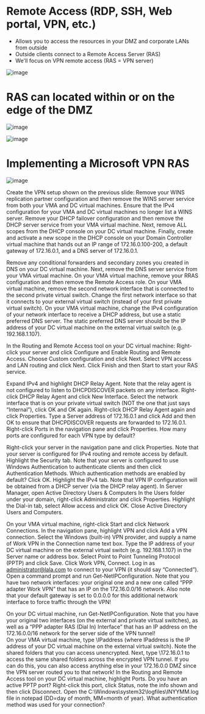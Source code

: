 # Remote Access (RDP, SSH, Web portal, VPN, etc.)
- Allows you to access the resources in your DMZ and corporate LANs from outside
- Outside clients connect to a Remote Access Server (RAS)
- We'll focus on VPN remote access (RAS = VPN server)

![image](https://user-images.githubusercontent.com/40586970/170840812-683b73d0-ac33-4e2f-a6cd-da6f97fa3a3d.png)

# RAS can located within or on the edge of the DMZ 
![image](https://user-images.githubusercontent.com/40586970/170840892-1a7f077e-298d-476e-803a-437f3977e82c.png)

![image](https://user-images.githubusercontent.com/40586970/170840896-06ef1392-9e66-4208-8136-6359c83bbd40.png)

# Implementing a Microsoft VPN RAS
![image](https://user-images.githubusercontent.com/40586970/170840936-8a88c12b-df67-4ee5-b232-815b08d95aaa.png)

Create the VPN setup shown on the previous slide:
Remove your WINS replication partner configuration and then remove the WINS server service from both your VMA and DC virtual machines. 
Ensure that the IPv4 configuration for your VMA and DC virtual machines no longer list a WINS server.
Remove your DHCP failover configuration and then remove the DHCP server service from your VMA virtual machine. 
Next, remove ALL scopes from the DHCP console on your DC virtual machine. 
Finally, create and activate a new scope in the DHCP console on your Domain Controller virtual machine that hands out an IP range of 172.16.0.100-200, a default gateway of 172.16.0.1, and a DNS server of 172.16.0.1.

Remove any conditional forwarders and secondary zones you created in DNS on your DC virtual machine. Next, remove the DNS server service from your VMA virtual machine.
On your VMA virtual machine, remove your RRAS configuration and then remove the Remote Access role.
On your VMA virtual machine, remove the second network interface that is connected to the second private virtual switch. Change the first network interface so that it connects to your external virtual switch (instead of your first private virtual switch). 
On your VMA virtual machine, change the IPv4 configuration of your network interface to receive a DHCP address, but use a static preferred DNS server. The static preferred DNS server should be the IP address of your DC virtual machine on the external virtual switch (e.g. 192.168.1.107). 

In the Routing and Remote Access tool on your DC virtual machine:
Right-click your server and click Configure and Enable Routing and Remote Access. 
Choose Custom configuration and click Next.
Select VPN access and LAN routing and click Next.
Click Finish and then Start to start your RAS service.

Expand IPv4 and highlight DHCP Relay Agent. Note that the relay agent is not configured to listen to DHCPDISCOVER packets on any interface.
Right-click DHCP Relay Agent and click New Interface. Select the network interface that is on your private virtual switch (NOT the one that just says “Internal”), click OK and OK again.
Right-click DHCP Relay Agent again and click Properties. Type a Server address of 172.16.0.1 and click Add and then OK to ensure that DHCPDISCOVER requests are forwarded to 172.16.0.1.
Right-click Ports in the navigation pane and click Properties. How many ports are configured for each VPN type by default?

Right-click your server in the navigation pane and click Properties. Note that your server is configured for IPv4 routing and remote access by default.
Highlight the Security tab. Note that your server is configured to use Windows Authentication to authenticate clients and then click Authentication Methods. Which authentication methods are enabled by default? Click OK.
Highlight the IPv4 tab. Note that VPN IP configuration will be obtained from a DHCP server (via the DHCP relay agent). 
In Server Manager, open Active Directory Users & Computers 
In the Users folder under your domain, right-click Administrator and click Properties.
Highlight the Dial-in tab, select Allow access and click OK.
Close Active Directory Users and Computers.


On your VMA virtual machine, right-click Start and click Network Connections. In the navigation pane, highlight VPN and click Add a VPN connection.
Select the Windows (built-in) VPN provider, and supply a name of Work VPN in the Connection name text box.
Type the IP address of your DC virtual machine on the external virtual switch (e.g. 192.168.1.107) in the Server name or address box.
Select Point to Point Tunneling Protocol (PPTP) and click Save.
Click Work VPN, Connect. Log in as administrator@lala.com to connect to your VPN (it should say “Connected”). 
Open a command prompt and run Get-NetIPConfiguration. Note that you have two network interfaces: your original one and a new one called “PPP adapter Work VPN” that has an IP on the 172.16.0.0/16 network. Also note that your default gateway is set to 0.0.0.0 for this additional network interface to force traffic through the VPN!

On your DC virtual machine, run Get-NetIPConfiguration. Note that you have your original two interfaces (on the external and private virtual switches), as well as a “PPP adapter RAS (Dial In) Interface” that has an IP address on the  172.16.0.0/16 network for the server side of the VPN tunnel!  
On your VMA virtual machine, type \\IPaddress (where IPaddress is the IP address of your DC virtual machine on the external virtual switch). Note the shared folders that you can access unencrypted. Next, type \\172.16.0.1 to access the same shared folders across the encrypted VPN tunnel. If you can do this, you can also access anything else in your 172.16.0.0 DMZ since the VPN server routed you to that network!
In the Routing and Remote Access tool on your DC virtual machine, highlight Ports. Do you have an active PPTP port? Right-click this port, click Status, note the info shown and then click Disconnect. 
Open the C:\Windows\system32\logfiles\INYYMM.log file in notepad (DD=day of month, MM=month of year). What authentication method was used for your connection?

